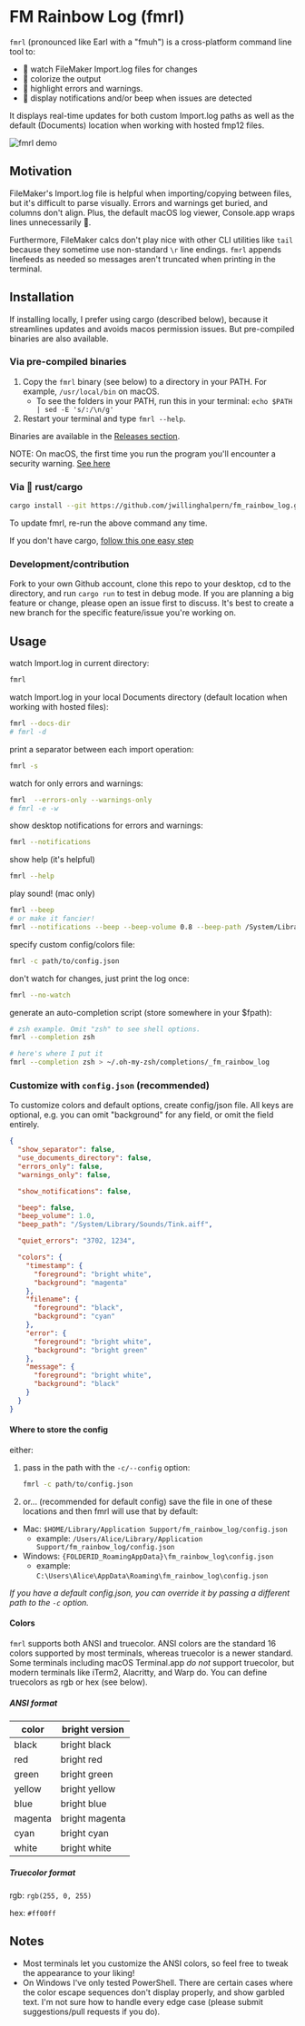 # FM Rainbow Log (fmrl)

`fmrl` (pronounced like Earl with a "fmuh") is a cross-platform command line tool to:

- 🥸 watch FileMaker Import.log files for changes
- 🦄 colorize the output
- 🚨 highlight errors and warnings.
- 🔔 display notifications and/or beep when issues are detected

It displays real-time updates for both custom Import.log paths as well as the default (Documents) location when working with hosted fmp12 files.

![fmrl demo](./readme-files/example.png)

## Motivation

FileMaker's Import.log file is helpful when importing/copying between files, but it's difficult to parse visually. Errors and warnings get buried, and columns don't align. Plus, the default macOS log viewer, Console.app wraps lines unnecessarily 🤨.

Furthermore, FileMaker calcs don't play nice with other CLI utilities like `tail` because they sometime use non-standard `\r` line endings. `fmrl` appends linefeeds as needed so messages aren't truncated when printing in the terminal.

## Installation

If installing locally, I prefer using cargo (described below), because it streamlines updates and avoids macos permission issues. But pre-compiled binaries are also available.

### Via pre-compiled binaries

1. Copy the `fmrl` binary (see below) to a directory in your PATH. For example, `/usr/local/bin` on macOS.
    - To see the folders in your PATH, run this in your terminal: `echo $PATH | sed -E 's/:/\n/g'`
2. Restart your terminal and type `fmrl --help`.

Binaries are available in the [Releases section](https://github.com/jwillinghalpern/fm_rainbow_log/releases).

NOTE: On macOS, the first time you run the program you'll encounter a security warning. [See here](./readme-files/macos-security.md)

### Via 🦀 rust/cargo

```bash
cargo install --git https://github.com/jwillinghalpern/fm_rainbow_log.git
```

To update fmrl, re-run the above command any time.

If you don't have cargo, [follow this one easy step](https://doc.rust-lang.org/cargo/getting-started/installation.html)

### Development/contribution

Fork to your own Github account, clone this repo to your desktop, cd to the directory, and run `cargo run` to test in debug mode. If you are planning a big feature or change, please open an issue first to discuss. It's best to create a new branch for the specific feature/issue you're working on.

## Usage

watch Import.log in current directory:

```bash
fmrl
```

watch Import.log in your local Documents directory (default location when working with hosted files):

```bash
fmrl --docs-dir
# fmrl -d
```

print a separator between each import operation:

```bash
fmrl -s
```

watch for only errors and warnings:

```bash
fmrl  --errors-only --warnings-only
# fmrl -e -w
```

show desktop notifications for errors and warnings:

```bash
fmrl --notifications
```

show help (it's helpful)

```bash
fmrl --help
```

play sound! (mac only)

```bash
fmrl --beep
# or make it fancier!
fmrl --notifications --beep --beep-volume 0.8 --beep-path /System/Library/Sounds/Frog.aiff
```

specify custom config/colors file:

```bash
fmrl -c path/to/config.json
```

don't watch for changes, just print the log once:

```bash
fmrl --no-watch
```

generate an auto-completion script (store somewhere in your $fpath):

```bash
# zsh example. Omit "zsh" to see shell options.
fmrl --completion zsh

# here's where I put it
fmrl --completion zsh > ~/.oh-my-zsh/completions/_fm_rainbow_log
```

### Customize with `config.json` (recommended)

To customize colors and default options, create config/json file. All keys are optional, e.g. you can omit "background" for any field, or omit the field entirely.

```json
{
  "show_separator": false,
  "use_documents_directory": false,
  "errors_only": false,
  "warnings_only": false,

  "show_notifications": false,

  "beep": false,
  "beep_volume": 1.0,
  "beep_path": "/System/Library/Sounds/Tink.aiff",

  "quiet_errors": "3702, 1234",

  "colors": {
    "timestamp": {
      "foreground": "bright white",
      "background": "magenta"
    },
    "filename": {
      "foreground": "black",
      "background": "cyan"
    },
    "error": {
      "foreground": "bright white",
      "background": "bright green"
    },
    "message": {
      "foreground": "bright white",
      "background": "black"
    }
  }
}
```

#### Where to store the config

either:

1. pass in the path with the `-c/--config` option:

    ```bash
    fmrl -c path/to/config.json
    ```

2. or... (recommended for default config) save the file in one of these locations and then fmrl will use that by default:

- Mac: `$HOME/Library/Application Support/fm_rainbow_log/config.json`
  - example: `/Users/Alice/Library/Application Support/fm_rainbow_log/config.json`
- Windows: `{FOLDERID_RoamingAppData}\fm_rainbow_log\config.json`
  - example: `C:\Users\Alice\AppData\Roaming\fm_rainbow_log\config.json`

_If you have a default config.json, you can override it by passing a different path to the `-c` option._

#### Colors

`fmrl` supports both ANSI and truecolor. ANSI colors are the standard 16 colors supported by most terminals, whereas truecolor is a newer standard. Some terminals including macOS Terminal.app _do not_ support truecolor, but modern terminals like iTerm2, Alacritty, and Warp do. You can define truecolors as rgb or hex (see below).

##### ANSI format

| color   | bright version |
| ------- | -------------- |
| black   | bright black   |
| red     | bright red     |
| green   | bright green   |
| yellow  | bright yellow  |
| blue    | bright blue    |
| magenta | bright magenta |
| cyan    | bright cyan    |
| white   | bright white   |

##### Truecolor format

rgb: `rgb(255, 0, 255)`

hex: `#ff00ff`

## Notes

- Most terminals let you customize the ANSI colors, so feel free to tweak the appearance to your liking!
- On Windows I've only tested PowerShell. There are certain cases where the color escape sequences don't display properly, and show garbled text. I'm not sure how to handle every edge case (please submit suggestions/pull requests if you do).

